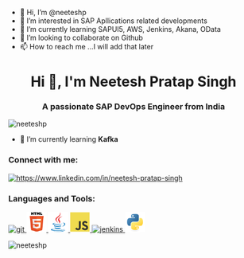 - 👋 Hi, I’m @neeteshp
- 👀 I’m interested in SAP Apllications related developments
- 🌱 I’m currently learning SAPUI5, AWS, Jenkins, Akana, OData
- 💞️ I’m looking to collaborate on Github
- 📫 How to reach me ...I will add that later

<!---
neeteshp/neeteshp is a ✨ special ✨ repository because its `README.md` (this file) appears on your GitHub profile.
You can click the Preview link to take a look at your changes.
--->

<h1 align="center">Hi 👋, I'm Neetesh Pratap Singh</h1>
<h3 align="center">A passionate SAP DevOps Engineer from India</h3>

<p align="left"> <img src="https://komarev.com/ghpvc/?username=neeteshp&label=Profile%20views&color=0e75b6&style=flat" alt="neeteshp" /> </p>

- 🌱 I’m currently learning **Kafka**

<h3 align="left">Connect with me:</h3>
<p align="left">
<a href="https://linkedin.com/in/https://www.linkedin.com/in/neetesh-pratap-singh" target="blank"><img align="center" src="https://raw.githubusercontent.com/rahuldkjain/github-profile-readme-generator/master/src/images/icons/Social/linked-in-alt.svg" alt="https://www.linkedin.com/in/neetesh-pratap-singh" height="30" width="40" /></a>
</p>

<h3 align="left">Languages and Tools:</h3>
<p align="left"> <a href="https://git-scm.com/" target="_blank" rel="noreferrer"> <img src="https://www.vectorlogo.zone/logos/git-scm/git-scm-icon.svg" alt="git" width="40" height="40"/> </a> <a href="https://www.w3.org/html/" target="_blank" rel="noreferrer"> <img src="https://raw.githubusercontent.com/devicons/devicon/master/icons/html5/html5-original-wordmark.svg" alt="html5" width="40" height="40"/> </a> <a href="https://www.java.com" target="_blank" rel="noreferrer"> <img src="https://raw.githubusercontent.com/devicons/devicon/master/icons/java/java-original.svg" alt="java" width="40" height="40"/> </a> <a href="https://developer.mozilla.org/en-US/docs/Web/JavaScript" target="_blank" rel="noreferrer"> <img src="https://raw.githubusercontent.com/devicons/devicon/master/icons/javascript/javascript-original.svg" alt="javascript" width="40" height="40"/> </a> <a href="https://www.jenkins.io" target="_blank" rel="noreferrer"> <img src="https://www.vectorlogo.zone/logos/jenkins/jenkins-icon.svg" alt="jenkins" width="40" height="40"/> </a> <a href="https://www.python.org" target="_blank" rel="noreferrer"> <img src="https://raw.githubusercontent.com/devicons/devicon/master/icons/python/python-original.svg" alt="python" width="40" height="40"/> </a> </p>

<p><img align="center" src="https://github-readme-stats.vercel.app/api/top-langs?username=neeteshp&show_icons=true&locale=en&layout=compact" alt="neeteshp" /></p>
